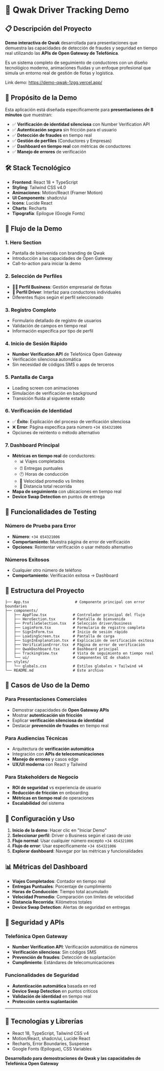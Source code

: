 # 🚚 Qwak Driver Tracking Demo

## 📋 Descripción del Proyecto

**Demo interactiva de Qwak** desarrollada para presentaciones que demuestra las capacidades de detección de fraudes y seguridad en tiempo real utilizando las **APIs de Open Gateway de Telefónica**. 

Es un sistema completo de seguimiento de conductores con un diseño tecnológico moderno, animaciones fluidas y un enfoque profesional que simula un entorno real de gestión de flotas y logística.

Link demo: https://demo-qwak-1zgg.vercel.app/

## 🎯 Propósito de la Demo

Esta aplicación está diseñada específicamente para **presentaciones de 8 minutos** que muestran:

- ✅ **Verificación de identidad silenciosa** con Number Verification API
- ✅ **Autenticación segura** sin fricción para el usuario  
- ✅ **Detección de fraudes** en tiempo real
- ✅ **Gestión de perfiles** (Conductores y Empresas)
- ✅ **Dashboard en tiempo real** con métricas de conductores
- ✅ **Manejo de errores** de verificación

## 🛠️ Stack Tecnológico

- **Frontend**: React 18 + TypeScript
- **Styling**: Tailwind CSS v4.0
- **Animaciones**: Motion/React (Framer Motion)
- **UI Components**: shadcn/ui
- **Icons**: Lucide React
- **Charts**: Recharts
- **Tipografía**: Epilogue (Google Fonts)

## 🚀 Flujo de la Demo

### 1. **Hero Section**
- Pantalla de bienvenida con branding de Qwak
- Introducción a las capacidades de Open Gateway
- Call-to-action para iniciar la demo

### 2. **Selección de Perfiles**
- **👨‍💼 Perfil Business**: Gestión empresarial de flotas
- **🚗 Perfil Driver**: Interfaz para conductores individuales
- Diferentes flujos según el perfil seleccionado

### 3. **Registro Completo**
- Formulario detallado de registro de usuarios
- Validación de campos en tiempo real
- Información específica por tipo de perfil

### 4. **Inicio de Sesión Rápido**
- **Number Verification API** de Telefónica Open Gateway
- Verificación silenciosa automática
- Sin necesidad de códigos SMS o apps de terceros

### 5. **Pantalla de Carga**
- Loading screen con animaciones
- Simulación de verificación en background
- Transición fluida al siguiente estado

### 6. **Verificación de Identidad**
- ✅ **Éxito**: Explicación del proceso de verificación silenciosa
- ❌ **Error**: Página específica para número `+34 654321006`
- Opciones de reintento o método alternativo

### 7. **Dashboard Principal**
- **Métricas en tiempo real** de conductores:
  - 📊 Viajes completados
  - ⏰ Entregas puntuales  
  - 🕐 Horas de conducción
  - 🚗 Velocidad promedio vs límites
  - 📏 Distancia total recorrida
- **Mapa de seguimiento** con ubicaciones en tiempo real
- **Device Swap Detection** en puntos de entrega

## 🧪 Funcionalidades de Testing

### Número de Prueba para Error
- **Número**: `+34 654321006`
- **Comportamiento**: Muestra página de error de verificación
- **Opciones**: Reintentar verificación o usar método alternativo

### Números Exitosos
- Cualquier otro número de teléfono
- **Comportamiento**: Verificación exitosa → Dashboard

## 📁 Estructura del Proyecto

```
├── App.tsx                     # Componente principal con error boundaries
├── components/
│   ├── AppFlow.tsx            # Controlador principal del flujo
│   ├── HeroSection.tsx        # Pantalla de bienvenida
│   ├── ProfileSelection.tsx   # Selección driver/business
│   ├── LoginForm.tsx          # Formulario de registro completo
│   ├── SignInForm.tsx         # Inicio de sesión rápido
│   ├── LoadingScreen.tsx      # Pantalla de carga
│   ├── SignInExplanation.tsx  # Explicación de verificación exitosa
│   ├── VerificationError.tsx  # Página de error de verificación
│   ├── QwakDashboard.tsx      # Dashboard principal
│   ├── TrackingView.tsx       # Vista de seguimiento en tiempo real
│   └── ui/                    # Componentes UI de shadcn
├── styles/
│   └── globals.css            # Estilos globales + Tailwind v4
└── README.md                  # Este archivo
```

## 🎪 Casos de Uso de la Demo

### Para Presentaciones Comerciales
- Demostrar capacidades de **Open Gateway APIs**
- Mostrar **autenticación sin fricción**
- Explicar **verificación silenciosa de identidad**
- Destacar **prevención de fraudes** en tiempo real

### Para Audiencias Técnicas
- Arquitectura de **verificación automática**
- Integración con **APIs de telecomunicaciones**
- **Manejo de errores** y casos edge
- **UX/UI moderna** con React y Tailwind

### Para Stakeholders de Negocio
- **ROI de seguridad** vs experiencia de usuario
- **Reducción de fricción** en onboarding
- **Métricas en tiempo real** de operaciones
- **Escalabilidad** del sistema

## 🔧 Configuración y Uso

1. **Inicio de la demo**: Hacer clic en "Iniciar Demo"
2. **Seleccionar perfil**: Driver o Business según el caso de uso
3. **Flujo normal**: Usar cualquier número excepto `+34 654321006`
4. **Flujo de error**: Usar específicamente `+34 654321006`
5. **Explorar dashboard**: Navegar por las métricas y funcionalidades

## 📊 Métricas del Dashboard

- **Viajes Completados**: Contador en tiempo real
- **Entregas Puntuales**: Porcentaje de cumplimiento
- **Horas de Conducción**: Tiempo total acumulado
- **Velocidad Promedio**: Comparación con límites de velocidad
- **Distancia Recorrida**: Kilómetros totales
- **Device Swap Detection**: Alertas de seguridad en entregas

## 🔐 Seguridad y APIs

### Telefónica Open Gateway
- **Number Verification API**: Verificación automática de números
- **Verificación silenciosa**: Sin códigos SMS
- **Prevención de fraudes**: Detección de suplantación
- **Cumplimiento**: Estándares de telecomunicaciones

### Funcionalidades de Seguridad
- **Autenticación automática** basada en red
- **Device Swap Detection** en puntos críticos
- **Validación de identidad** en tiempo real
- **Protección contra suplantación**

---

## 🚀 Tecnologías y Librerías

- React 18, TypeScript, Tailwind CSS v4
- Motion/React, shadcn/ui, Lucide React
- Recharts, Error Boundaries, Suspense
- Google Fonts (Epilogue), CSS Variables

**Desarrollado para demostraciones de Qwak y las capacidades de Telefónica Open Gateway**
